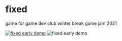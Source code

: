 # fixed
game for game dev club winter break game jam 2021

[![fixed early demo](https://j.gifs.com/WPpZDW.gif)](https://www.youtube.com/watch?v=cj1Xf7kLxeY)
![fixed early demo](https://i.imgur.com/f6dxbbs.png)
